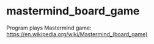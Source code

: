 # mastermind_board_game
 
Program plays Mastermind game: https://en.wikipedia.org/wiki/Mastermind_(board_game)